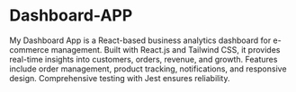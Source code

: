 # Dashboard-APP
My Dashboard App is a React-based business analytics dashboard for e-commerce management. Built with React.js and Tailwind CSS, it provides real-time insights into customers, orders, revenue, and growth. Features include order management, product tracking, notifications, and responsive design. Comprehensive testing with Jest ensures reliability.
